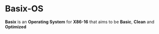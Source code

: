 # Basix-OS
__Basix__ is ​​an __Operating System__ for __X86-16__ that aims to be __Basic__, __Clean__ and __Optimized__
